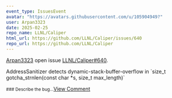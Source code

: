 ```yaml
---
event_type: IssuesEvent
avatar: "https://avatars.githubusercontent.com/u/105904949?"
user: Arpan3323
date: 2025-02-25
repo_name: LLNL/Caliper
html_url: https://github.com/LLNL/Caliper/issues/640
repo_url: https://github.com/LLNL/Caliper
---
```


<a href='https://github.com/Arpan3323' target='_blank'>Arpan3323</a> open issue <a href='https://github.com/LLNL/Caliper/issues/640' target='_blank'>LLNL/Caliper#640</a>.

<p>AddressSanitizer detects dynamic-stack-buffer-overflow in `size_t gotcha_strnlen(const char *s, size_t max_length)`</p><small>### Describe the bug...</small><a href='https://github.com/LLNL/Caliper/issues/640' target='_blank'>View Comment</a>